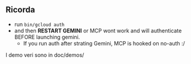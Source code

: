 ## Ricorda

* run `bin/gcloud auth`
* and then **RESTART GEMINI** or MCP wont work and will authenticate BEFORE launching gemini.
    * If you run auth after strating Gemini, MCP is hooked on no-auth :/

I demo veri sono in doc/demos/
